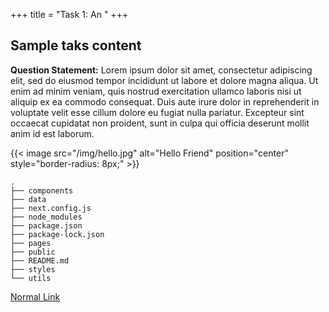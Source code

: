 +++
title = "Task 1: An "
+++


## Sample taks content
**Question Statement:**
Lorem ipsum dolor sit amet, consectetur adipiscing elit, sed do eiusmod tempor incididunt ut labore et dolore magna aliqua. Ut enim ad minim veniam, quis nostrud exercitation ullamco laboris nisi ut aliquip ex ea commodo consequat. Duis aute irure dolor in reprehenderit in voluptate velit esse cillum dolore eu fugiat nulla pariatur. Excepteur sint occaecat cupidatat non proident, sunt in culpa qui officia deserunt mollit anim id est laborum.

{{< image src="/img/hello.jpg" alt="Hello Friend" position="center" style="border-radius: 8px;" >}}

```
.
├── components
├── data
├── next.config.js
├── node_modules
├── package.json
├── package-lock.json
├── pages
├── public
├── README.md
├── styles
└── utils
```
[Normal Link](/blogs/task2)